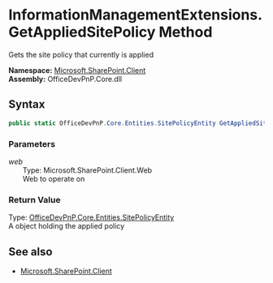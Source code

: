# InformationManagementExtensions.GetAppliedSitePolicy Method  
Gets the site policy that currently is applied  

**Namespace:** [Microsoft.SharePoint.Client](Microsoft.SharePoint.Client.md)  
**Assembly:** OfficeDevPnP.Core.dll  
## Syntax
```C#
public static OfficeDevPnP.Core.Entities.SitePolicyEntity GetAppliedSitePolicy(Web web)
```
### Parameters
*web*  
&emsp;&emsp;Type: Microsoft.SharePoint.Client.Web  
&emsp;&emsp;Web to operate on  
  
### Return Value
Type: [OfficeDevPnP.Core.Entities.SitePolicyEntity](OfficeDevPnP.Core.Entities.SitePolicyEntity.md)  
A  object holding the applied policy

## See also
- [Microsoft.SharePoint.Client](Microsoft.SharePoint.Client.md)
